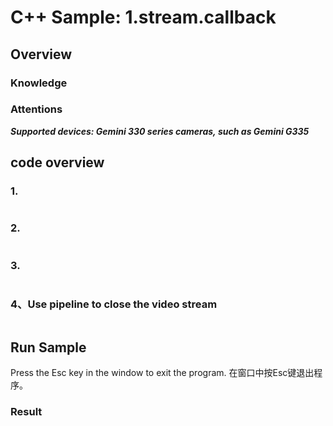 # C++ Sample: 1.stream.callback

## Overview

### Knowledge

### Attentions

***Supported devices: Gemini 330 series cameras, such as Gemini G335***

## code overview

### 1. 

```cpp

```

### 2. 

```cpp

```

### 3. 

```cpp


```

### 4、Use pipeline to close the video stream

```cpp

```

## Run Sample

Press the Esc key in the window to exit the program.
在窗口中按Esc键退出程序。

### Result
